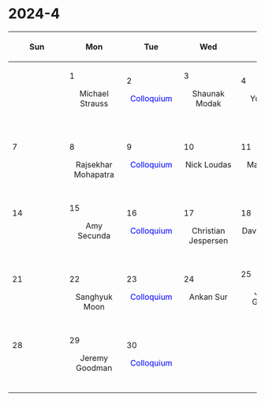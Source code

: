 # 2024-4

|<div style='max-width:100px;width:100px'><p>Sun</p></div>|<div style='max-width:100px;width:100px'><p>Mon</p></div>|<div style='max-width:100px;width:100px'><p>Tue</p></div>|<div style='max-width:100px;width:100px'><p>Wed</p></div>|<div style='max-width:100px;width:100px'><p>Thu</p></div>|<div style='max-width:100px;width:100px'><p>Fri</p></div>|<div style='max-width:100px;width:100px'><p>Sat</p></div>|
|:-:|:-:|:-:|:-:|:-:|:-:|:-:|
|<p><br/><br/></p> |<p align='left'>1</p><p>Michael Strauss<br/><br/></p>|<p align='left'>2</p><p><span style='color:blue'>Colloquium</span><br/><br/></p>|<p align='left'>3</p><p>Shaunak Modak<br/><br/></p>|<p align='left'>4</p><p>Yubo Su<br/><br/></p>|<p align='left'>5</p><p>Philipp Kempski<br/><br/></p>|<p align='left'>6</p><p><br/><br/></p>|
|<p align='left'>7</p><p><br/><br/></p>|<p align='left'>8</p><p>Rajsekhar<br/> Mohapatra</p>|<p align='left'>9</p><p><span style='color:blue'>Colloquium</span><br/><br/></p>|<p align='left'>10</p><p>Nick Loudas<br/><br/></p>|<p align='left'>11</p><p>Matt Kunz<br/><br/></p>|<p align='left'>12</p><p>Anatoly Spitkovsky<br/><br/></p>|<p align='left'>13</p><p><br/><br/></p>|
|<p align='left'>14</p><p><br/><br/></p>|<p align='left'>15</p><p>Amy Secunda<br/><br/></p>|<p align='left'>16</p><p><span style='color:blue'>Colloquium</span><br/><br/></p>|<p align='left'>17</p><p>Christian<br/> Jespersen</p>|<p align='left'>18</p><p>David Setton<br/><br/></p>|<p align='left'>19</p><p>Minghao Guo<br/><br/></p>|<p align='left'>20</p><p><br/><br/></p>|
|<p align='left'>21</p><p><br/><br/></p>|<p align='left'>22</p><p>Sanghyuk<br/> Moon</p>|<p align='left'>23</p><p><span style='color:blue'>Colloquium</span><br/><br/></p>|<p align='left'>24</p><p>Ankan Sur<br/><br/></p>|<p align='left'>25</p><p>Jenny Greene<br/><br/></p>|<p align='left'>26</p><p>Charlotte<br/> Ward</p>|<p align='left'>27</p><p><br/><br/></p>|
|<p align='left'>28</p><p><br/><br/></p>|<p align='left'>29</p><p>Jeremy Goodman<br/><br/></p>|<p align='left'>30</p><p><span style='color:blue'>Colloquium</span><br/><br/></p>|<p><br/><br/></p> |<p><br/><br/></p> |<p><br/><br/></p> |<p><br/><br/></p> |
